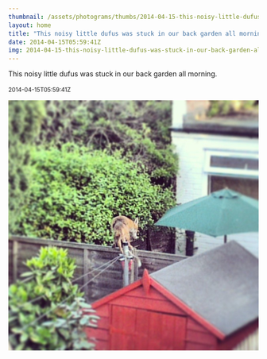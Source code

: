 ```yaml
---
thumbnail: /assets/photograms/thumbs/2014-04-15-this-noisy-little-dufus-was-stuck-in-our-back-garden-all-morning-.png
layout: home
title: "This noisy little dufus was stuck in our back garden all morning."
date: 2014-04-15T05:59:41Z
img: 2014-04-15-this-noisy-little-dufus-was-stuck-in-our-back-garden-all-morning-.jpg
---
```


This noisy little dufus was stuck in our back garden all morning.

<small>2014-04-15T05:59:41Z</small>

![This noisy little dufus was stuck in our back garden all morning.](/assets/photograms/original/2014-04-15-this-noisy-little-dufus-was-stuck-in-our-back-garden-all-morning-.jpg)

